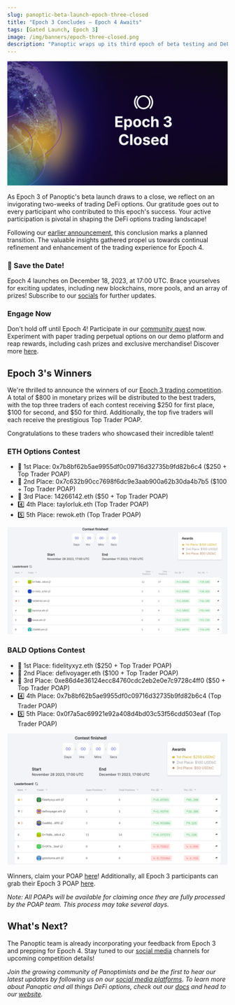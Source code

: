 ```yaml
---
slug: panoptic-beta-launch-epoch-three-closed
title: "Epoch 3 Concludes — Epoch 4 Awaits"
tags: [Gated Launch, Epoch 3]
image: /img/banners/epoch-three-closed.png
description: "Panoptic wraps up its third epoch of beta testing and DeFi options trading competition. Discover the winners, learn about the upcoming Epoch 4, and join our growing community of Panoptimists."
---
```


![](./epoch-three-closed.png)

As Epoch 3 of Panoptic's beta launch draws to a close, we reflect on an invigorating two-weeks of trading DeFi options. Our gratitude goes out to every participant who contributed to this epoch's success. Your active participation is pivotal in shaping the DeFi options trading landscape!

Following our [earlier announcement](https://panoptic.xyz/blog/panoptic-beta-launch-epoch-three), this conclusion marks a planned transition. The valuable insights gathered propel us towards continual refinement and enhancement of the trading experience for Epoch 4.

### 📅 Save the Date!
Epoch 4 launches on December 18, 2023, at 17:00 UTC. Brace yourselves for exciting updates, including new blockchains, more pools, and an array of prizes! Subscribe to our [socials](https://linktr.ee/panopticxyz) for further updates.

### Engage Now

Don't hold off until Epoch 4! Participate in our [community quest](https://panoptic.xyz/blog/panoptic-demo-launch) now. Experiment with paper trading perpetual options on our demo platform and reap rewards, including cash prizes and exclusive merchandise! Discover more [here](https://galxe.com/panoptic/campaign/GCV1QUn1KW).

## Epoch 3's Winners

We're thrilled to announce the winners of our [Epoch 3 trading competition](https://panoptic.xyz/blog/panoptic-beta-launch-epoch-three). A total of $800 in monetary prizes will be distributed to the best traders, with the top three traders of each contest receiving $250 for first place, $100 for second, and $50 for third. Additionally, the top five traders will each receive the prestigious Top Trader POAP.

Congratulations to these traders who showcased their incredible talent!

### ETH Options Contest
-   🥇 1st Place: 0x7b8bf62b5ae9955df0c09716d32735b9fd82b6c4 ($250 + Top Trader POAP)
-   🥈 2nd Place: 0x7c632b90cc7698f6dc9e3aab900a62b30da4b7b5 ($100 + Top Trader POAP)
-   🥉 3rd Place: 14266142.eth ($50 + Top Trader POAP)
-   4️⃣ 4th Place: taylorluk.eth (Top Trader POAP)
-   5️⃣ 5th Place: rewok.eth (Top Trader POAP)

![](./leaderboard-1.png)

### BALD Options Contest
-   🥇 1st Place: fidelityxyz.eth ($250 + Top Trader POAP)
-   🥈 2nd Place: defivoyager.eth ($100 + Top Trader POAP)
-   🥉 3rd Place: 0xe86d4e36124ecc84760cdc2eb2e0e7c9728c4ff0 ($50 + Top Trader POAP)
-   4️⃣ 4th Place: 0x7b8bf62b5ae9955df0c09716d32735b9fd82b6c4 (Top Trader POAP)
-   5️⃣ 5th Place: 0x0f7a5ac69921e92a408d4bd03c53f56cdd503eaf (Top Trader POAP)

![](./leaderboard-2.png)
    

Winners, claim your POAP [here](https://poap.delivery/panoptic-epoch-3-top-trader)! Additionally, all Epoch 3 participants can grab their Epoch 3 POAP [here](https://poap.delivery/panoptic-epoch-3).

*Note: All POAPs will be available for claiming once they are fully processed by the POAP team. This process may take several days.*

  

## What's Next?
The Panoptic team is already incorporating your feedback from Epoch 3 and prepping for Epoch 4. Stay tuned to our [social media](https://linktr.ee/panopticxyz) channels for upcoming competition details!

_Join the growing community of Panoptimists and be the first to hear our latest updates by following us on our [social media platforms](https://links.panoptic.xyz/all). To learn more about Panoptic and all things DeFi options, check out our [docs](https://panoptic.xyz/docs/intro) and head to our [website](https://panoptic.xyz/)._
